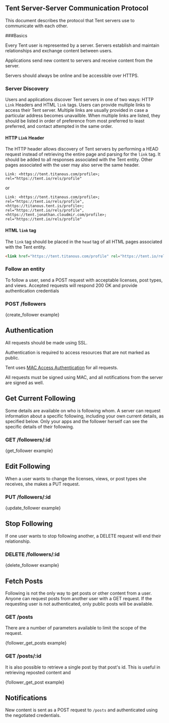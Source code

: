 ## Tent Server-Server Communication Protocol

This document describes the protocol that Tent servers use to communicate with
each other.

###Basics

Every Tent user is represented by a server. Servers establish and maintain relationships and exchange content between users. 

Applications send new content to servers and receive content from the server.

Servers should always be online and be accessible over HTTPS.

### Server Discovery

Users and applications discover Tent servers in one of two ways: HTTP `Link` Headers and HTML `link` tags. Users can provide multiple links to access their Tent server. Multiple links are usually provided in case a particular address becomes unavailble. When multiple links are listed, they should be listed in order of preference from most preferred to least preferred, and contact attempted in the same order.


#### HTTP `Link` Header

The HTTP header allows discovery of Tent servers by performing a HEAD request
instead of retrieving the entire page and parsing for the `link` tag. It should be
added to all responses associated with the Tent entity. Other pages associated with the user may also serve the same header.


```text
Link: <https://tent.titanous.com/profile>; rel="https://tent.io/rels/profile"
```
or
```text
Link: <https://tent.titanous.com/profile>; rel="https://tent.io/rels/profile", <https://titanous.tent.is/profile>; rel="https://tent.io/rels/profile", <https://tent.jonathan.cloudmir.com/profile>; rel="https://tent.io/rels/profile"
```

#### HTML `link` tag

The `link` tag should be placed in the `head` tag of all HTML pages associated
with the Tent entity.

```html
<link href="https://tent.titanous.com/profile" rel="https://tent.io/rels/profile" />
```


### Follow an entity

To follow a user, send a POST request with acceptable licenses, post types, and views. Accepted requests will respond 200 OK and provide authentication credentials
### POST /followers

{create_follower example}


## Authentication


All requests should be made using SSL.

Authentication is required to access resources that are not marked as public.

Tent uses [MAC Access
Authentication](http://tools.ietf.org/html/draft-ietf-oauth-v2-http-mac-01)
for all requests.

All requests must be signed using MAC, and all notifications from the server
are signed as well.


## Get Current Following

Some details are available on who is following whom. A server can request information about a specific following, including your own current details, as specified below. Only your apps and the follower herself can see the specific details of their following.

### GET /followers/:id

{get_follower example}


## Edit Following

When a user wants to change the licenses, views, or post types she receives, she makes a PUT request.

### PUT /followers/:id

{update_follower example}


## Stop Following

If one user wants to stop following another, a DELETE request will end their relationship.

### DELETE /followers/:id

{delete_follower example}


## Fetch Posts

Following is not the only way to get posts or other content from a user. Anyone can request posts from another user with a GET request. If the requesting user is not authenticated, only public posts will be available. 

### GET /posts

There are a number of parameters available to limit the scope of the request.

{follower_get_posts example}

### GET /posts/:id

It is also possible to retrieve a single post by that post's id. This is useful in retrieving reposted content and 

{follower_get_post example}


## Notifications

New content is sent as a POST request to `/posts` and
authenticated using the negotiated credentials.
